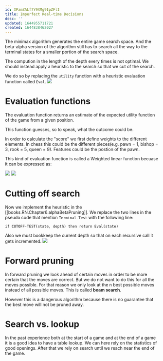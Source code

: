 ```yaml
---
id: XPamZALf7Y9XMg9IpZFlI
title: Imperfect Real-time Decisions
desc: ''
updated: 1644955711721
created: 1644838462027
---
```

The minimax algorithm generates the entire game search space. And the beta-alpha version of the algorithm still has to search all the way to the terminal states for a smaller portion of the search space. 

The compution in the length of the depth every times is not optimal. We should instead apply a heuristic to the search so that we cut of the search.

We do so by replacing the `utility` function with a heuristic evaluation function called `Eval`.
![](/assets/images/2022-02-14-12-41-13.png)

# Evaluation functions
The evaluation function returns an estimate of the expected utility function of the game from a given position. 

This function guesses, so to speak, what the outcome could be.

In order to calculate the "score" we first define weights to the different elements. In chess this could be the different pieces(e.g. pawn = 1, bishop = 3, rook = 5, queen = 9). Features could be the postion of the pawn.

This kind of evaluation function is called a Weighted linear function becuase it can be expressed as:

![](/assets/images/2022-02-15-20-48-58.png)
![](/assets/images/2022-02-15-20-49-38.png)

# Cutting off search
Now we implement the heuristic in the [[books.RN.Chapter6.alphaBetaPruning]]. We replace the two lines in the pseudo code that mention `Terminal-Test` with the following line:
```
if CUTOFF-TEST(state, depth) then return Eval(state)
```

Also we must bookkeep the current depth so that on each recursive call it gets incremented. 
![](/assets/images/2022-02-15-20-55-04.png)

# Forward pruning
In forward pruning we look ahead of certain moves in order to be more certain that the moves are correct. But we do not want to do this for all the moves possible. For that reason we only look at the n best possible moves instead of all possible moves. This is called **beam search**.

However this is a dangerous algorithm because there is no guarantee that the best move will not be pruned away.

# Search vs. lookup
In the past experience both at the start of a game and at the end of a game it is a good idea to have a table lookup. We can here rely on the statistics of good openings. After that we rely on search until we reach near the end of the game. 
